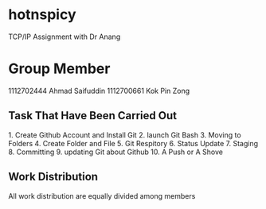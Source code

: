 # hotnspicy
TCP/IP Assignment with Dr Anang

<h1> Group Member </h1>
1112702444 Ahmad Saifuddin
1112700661 Kok Pin Zong


<h2> Task That Have Been Carried Out </h2>
1. Create Github Account and Install Git
2. launch Git Bash
3. Moving to Folders
4. Create Folder and File
5. Git Respitory
6. Status Update
7. Staging
8. Committing
9. updating Git about Github
10. A Push or A Shove

<h2>Work Distribution</h2>
All work distribution are equally divided among members
